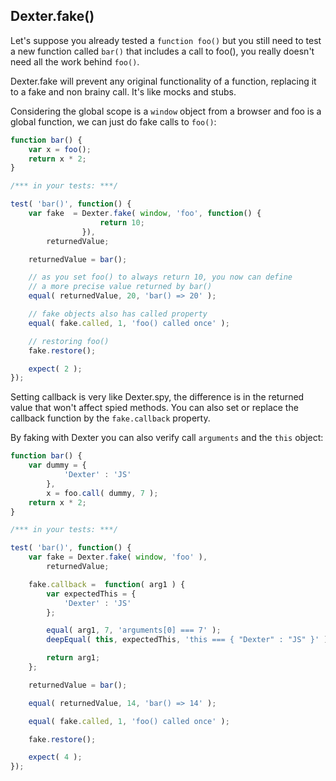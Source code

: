## Dexter.fake()

Let's suppose you already tested a `function foo()` but you still need to test a new function called `bar()` that includes a call to foo(), you really doesn't need all the work behind `foo()`. 

Dexter.fake will prevent any original functionality of a function, replacing it to a fake and non brainy call. It's like mocks and stubs.

Considering the global scope is a `window` object from a browser and foo is a global function, we can just do fake calls to `foo()`:

```javascript
function bar() {
    var x = foo();
    return x * 2;
}

/*** in your tests: ***/

test( 'bar()', function() {
    var fake  = Dexter.fake( window, 'foo', function() {
                    return 10;
                }),
        returnedValue;

    returnedValue = bar();

    // as you set foo() to always return 10, you now can define 
    // a more precise value returned by bar()
    equal( returnedValue, 20, 'bar() => 20' );

    // fake objects also has called property
    equal( fake.called, 1, 'foo() called once' );

    // restoring foo() 
    fake.restore();

    expect( 2 );  
});
```

Setting callback is very like Dexter.spy, the difference is in the returned value that won't affect spied methods. You can also set or replace the callback function by the `fake.callback` property.

By faking with Dexter you can also verify call `arguments` and the `this` object:

```javascript
function bar() {
    var dummy = {
            'Dexter' : 'JS'
        },
        x = foo.call( dummy, 7 );
    return x * 2;
}

/*** in your tests: ***/

test( 'bar()', function() {
    var fake = Dexter.fake( window, 'foo' ),
        returnedValue;

    fake.callback =  function( arg1 ) {
        var expectedThis = {
            'Dexter' : 'JS'
        };

        equal( arg1, 7, 'arguments[0] === 7' );
        deepEqual( this, expectedThis, 'this === { "Dexter" : "JS" }' );

        return arg1;
    };

    returnedValue = bar();

    equal( returnedValue, 14, 'bar() => 14' );

    equal( fake.called, 1, 'foo() called once' );

    fake.restore();

    expect( 4 );  
});
```

